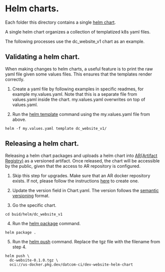 # Helm charts.

Each folder this directory contains a single [helm chart](https://helm.sh/docs/topics/charts/).

A single helm chart organizes a collection of templatized k8s yaml files.

The following processes use the dc_website_v1 chart as an example.

## Validating a helm chart.

When making changes to helm charts, a useful feature is to print the raw yaml file given some values files. This ensures that the templates render correctly.

1. Create a yaml file by following examples in specific readmes, for example my.values.yaml. Note that this is a separate file from values.yaml inside the chart. my.values.yaml overwrites on top of values.yaml.

2. Run the [helm template](https://helm.sh/docs/helm/helm_template/) command using the my.values.yaml file from above.
```
helm -f my.values.yaml template dc_website_v1/
```


## Releasing a helm chart.

Releasing a helm chart packages and uploads a helm chart into [AR(Artifact Registry)](https://cloud.google.com/artifact-registry/docs/overview) as a versioned artifact. Once released, the chart will be accessible by the public, given that the access to AR repository is configured.

1. Skip this step for upgrades. Make sure that an AR docker repository exists. If not, please follow the instructions [here](https://cloud.google.com/artifact-registry/docs/helm) to create one.

2. Update the version field in Chart.yaml. The version follows the [semantic versioning](https://semver.org/) format.

2. Go the specific chart.

```
cd buid/helm/dc_website_v1
```

4. Run the [helm package](https://helm.sh/docs/helm/helm_package/) command.

```
helm package .
```

5. Run the [helm push](https://helm.sh/docs/helm/helm_push/) command. Replace the tgz file with the filename from step 4.

```
helm push \
  dc-website-0.1.0.tgz \
  oci://us-docker.pkg.dev/datcom-ci/dev-website-helm-chart
```
